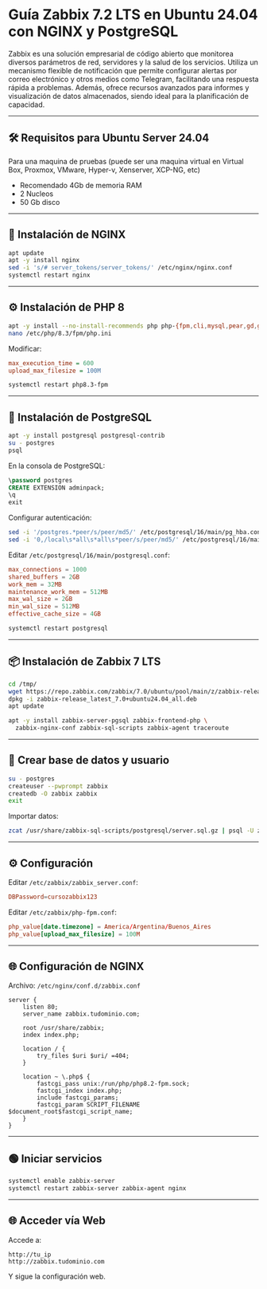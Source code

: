 # Guía Zabbix 7.2 LTS en Ubuntu 24.04 con NGINX y PostgreSQL

Zabbix es una solución empresarial de código abierto que monitorea diversos parámetros de red, servidores y la salud de los servicios. Utiliza un mecanismo flexible de notificación que permite configurar alertas por correo electrónico y otros medios como Telegram, facilitando una respuesta rápida a problemas. Además, ofrece recursos avanzados para informes y visualización de datos almacenados, siendo ideal para la planificación de capacidad.

---

## 🛠️ Requisitos para Ubuntu Server 24.04
Para una maquina de pruebas (puede ser una maquina virtual en Virtual Box, Proxmox, VMware, Hyper-v, Xenserver, XCP-NG, etc)
- Recomendado 4Gb de memoria RAM
- 2 Nucleos
- 50 Gb disco 
---

## 🚀 Instalación de NGINX

```bash
apt update
apt -y install nginx
sed -i 's/# server_tokens/server_tokens/' /etc/nginx/nginx.conf
systemctl restart nginx
```

---

## ⚙️ Instalación de PHP 8

```bash
apt -y install --no-install-recommends php php-{fpm,cli,mysql,pear,gd,gmp,bcmath,mbstring,curl,xml,zip,json,pgsql}
nano /etc/php/8.3/fpm/php.ini
```

Modificar:
```ini
max_execution_time = 600
upload_max_filesize = 100M
```

```bash
systemctl restart php8.3-fpm
```

---

## 🐘 Instalación de PostgreSQL

```bash
apt -y install postgresql postgresql-contrib
su - postgres
psql
```

En la consola de PostgreSQL:

```sql
\password postgres
CREATE EXTENSION adminpack;
\q
exit
```

Configurar autenticación:

```bash
sed -i '/postgres.*peer/s/peer/md5/' /etc/postgresql/16/main/pg_hba.conf
sed -i '0,/local\s*all\s*all\s*peer/s/peer/md5/' /etc/postgresql/16/main/pg_hba.conf
```

Editar `/etc/postgresql/16/main/postgresql.conf`:

```conf
max_connections = 1000
shared_buffers = 2GB
work_mem = 32MB
maintenance_work_mem = 512MB
max_wal_size = 2GB
min_wal_size = 512MB
effective_cache_size = 4GB
```

```bash
systemctl restart postgresql
```

---

## 📦 Instalación de Zabbix 7 LTS

```bash
cd /tmp/
wget https://repo.zabbix.com/zabbix/7.0/ubuntu/pool/main/z/zabbix-release/zabbix-release_latest_7.0+ubuntu24.04_all.deb
dpkg -i zabbix-release_latest_7.0+ubuntu24.04_all.deb
apt update

apt -y install zabbix-server-pgsql zabbix-frontend-php \
  zabbix-nginx-conf zabbix-sql-scripts zabbix-agent traceroute
```

---

## 🔐 Crear base de datos y usuario

```bash
su - postgres
createuser --pwprompt zabbix
createdb -O zabbix zabbix
exit
```

Importar datos:

```bash
zcat /usr/share/zabbix-sql-scripts/postgresql/server.sql.gz | psql -U zabbix -d zabbix
```

---

## ⚙️ Configuración

Editar `/etc/zabbix/zabbix_server.conf`:

```conf
DBPassword=cursozabbix123
```

Editar `/etc/zabbix/php-fpm.conf`:

```conf
php_value[date.timezone] = America/Argentina/Buenos_Aires
php_value[upload_max_filesize] = 100M
```

---

## 🌐 Configuración de NGINX

Archivo: `/etc/nginx/conf.d/zabbix.conf`

```nginx
server {
    listen 80;
    server_name zabbix.tudominio.com;

    root /usr/share/zabbix;
    index index.php;

    location / {
        try_files $uri $uri/ =404;
    }

    location ~ \.php$ {
        fastcgi_pass unix:/run/php/php8.2-fpm.sock;
        fastcgi_index index.php;
        include fastcgi_params;
        fastcgi_param SCRIPT_FILENAME $document_root$fastcgi_script_name;
    }
}
```

---

## 🟢 Iniciar servicios

```bash
systemctl enable zabbix-server
systemctl restart zabbix-server zabbix-agent nginx
```

---

## 🌐 Acceder vía Web

Accede a:

```
http://tu_ip
http://zabbix.tudominio.com
```

Y sigue la configuración web.
